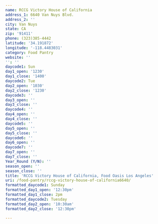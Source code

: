 ```yaml
---
name: RCCG Victory House of California
address_1: 6640 Van Nuys Blvd.
address_2: ''
city: Van Nuys
state: CA
zip: '91411'
phone: (323)385-4442
latitude: '34.191872'
longitude: '-118.4483031'
category: Food Pantry
website: ''
'': ''
daycode1: Sun
day1_open: '1230'
day1_close: '1400'
daycode2: Tue
day2_open: '1030'
day2_close: '1230'
daycode3: ''
day3_open: ''
day3_close: ''
daycode4: ''
day4_open: ''
day4_close: ''
daycode5: ''
day5_open: ''
day5_close: ''
daycode6: ''
day6_open: ''
daycode7: ''
day7_open: ''
day7_close: ''
Year_Round (Y/N): ''
season_open: ''
season_close: ''
title: 'RCCG Victory House of California, Food Oasis Los Angeles'
uri: /food-pantry/rccg-victory-house-of-california6640/
formatted_daycode1: Sunday
formatted_day1_open: '12:30pm'
formatted_day1_close: 2pm
formatted_daycode2: Tuesday
formatted_day2_open: '10:30am'
formatted_day2_close: '12:30pm'

---
```

